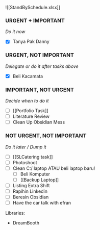 []()![[StandBySchedule.xlsx]]

### URGENT + IMPORTANT
*Do it now*
- [x] Tanya Pak Danny 

### URGENT, NOT IMPORTANT
*Delegate or do it after tasks above*
- [x] Beli Kacamata

### IMPORTANT, NOT URGENT
*Decide when to do it*
- [ ] [[Portfolio Task]]
- [ ] Literature Review
- [ ] Clean Up Obsidian Mess
### NOT URGENT, NOT IMPORTANT
*Do it later / Dump it*
- [ ] [[SLCatering task]]
- [ ] Photoshoot
- [ ] Clean C:/ laptop ATAU beli laptop baru!
	- [ ] Beli Komputer
	- [ ] [[Backup Laptop]]
- [ ] Listing Extra Shift
- [ ] Rapihin Linkedin
- [ ] Beresin Obsidian
- [ ] Have the car talk with efran

Libraries:
- DreamBooth

